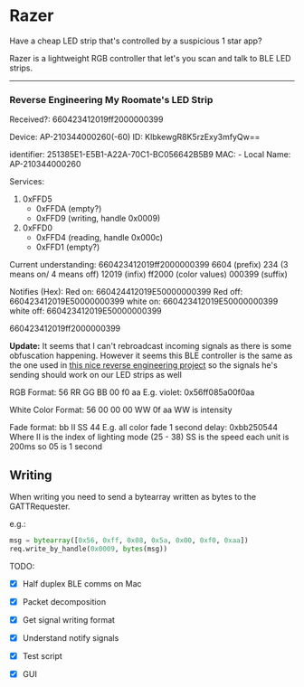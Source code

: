 # Razer 

Have a cheap LED strip that's controlled by a suspicious 1 star app?

Razer is a lightweight RGB controller that let's you scan and talk to BLE LED strips.

-----
### Reverse Engineering My Roomate's LED Strip

Received?: 660423412019ff2000000399

Device: AP-210344000260(-60)
ID: KlbkewgR8K5rzExy3mfyQw==

identifier:     251385E1-E5B1-A22A-70C1-BC056642B5B9 
MAC:       - 
Local Name:   AP-210344000260

Services:
1. 0xFFD5 
    - 0xFFDA (empty?)
    - 0xFFD9 (writing, handle 0x0009)
2. 0xFFD0 
    - 0xFFD4 (reading, handle 0x000c)
    - 0xFFD1 (empty?)

Current understanding:
660423412019ff2000000399
6604 (prefix) 234 (3 means on/ 4 means off) 12019 (infix) ff2000 (color values) 000399 (suffix)

Notifies (Hex):
Red on: 660424412019E50000000399
Red off: 660423412019E50000000399
white on: 660423412019E50000000399
white off: 660423412019E50000000399

660423412019ff2000000399


**Update:**
It seems that I can't rebroadcast incoming signals as there is some obfuscation happening. However it seems this BLE controller is the same as the one used in [this nice reverse engineering project](https://urish.medium.com/reverse-engineering-a-bluetooth-lightbulb-56580fcb7546#.puoo705sd) so the signals he's sending should work on our LED strips as well

RGB Format: 56 RR GG BB 00 f0 aa
E.g. violet: 0x56ff085a00f0aa

White Color Format: 56 00 00 00 WW 0f aa
WW is intensity

Fade format: bb II SS 44
E.g. all color fade 1 second delay: 0xbb250544
Where II is the index of lighting mode (25 - 38)
SS is the speed each unit is 200ms so 05 is 1 second


## Writing
When writing you need to send a bytearray written as bytes to the GATTRequester.

e.g.:
```python
msg = bytearray([0x56, 0xff, 0x08, 0x5a, 0x00, 0xf0, 0xaa])
req.write_by_handle(0x0009, bytes(msg))
```


TODO:
- [x] Half duplex BLE comms on Mac
- [x] Packet decomposition
- [x] Get signal writing format
- [x] Understand notify signals
- [x] Test script
- [x] GUI

